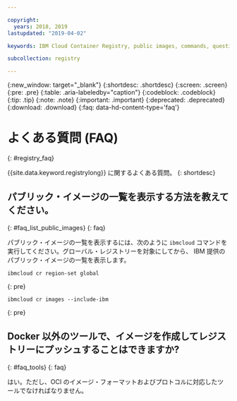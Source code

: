 ```yaml
---

copyright:
  years: 2018, 2019
lastupdated: "2019-04-02"

keywords: IBM Cloud Container Registry, public images, commands, questions, registry, faq, 

subcollection: registry

---
```


{:new_window: target="_blank"}
{:shortdesc: .shortdesc}
{:screen: .screen}
{:pre: .pre}
{:table: .aria-labeledby="caption"}
{:codeblock: .codeblock}
{:tip: .tip}
{:note: .note}
{:important: .important}
{:deprecated: .deprecated}
{:download: .download}
{:faq: data-hd-content-type='faq'}

# よくある質問 (FAQ)
{: #registry_faq}

{{site.data.keyword.registrylong}} に関するよくある質問。
{: shortdesc}

## パブリック・イメージの一覧を表示する方法を教えてください。
{: #faq_list_public_images}
{: faq}

パブリック・イメージの一覧を表示するには、次のように `ibmcloud` コマンドを実行してください。グローバル・レジストリーを対象にしてから、 IBM 提供のパブリック・イメージの一覧を表示します。

```
ibmcloud cr region-set global
```
{: pre}

```
ibmcloud cr images --include-ibm
```
{: pre}

## Docker 以外のツールで、イメージを作成してレジストリーにプッシュすることはできますか?
{: #faq_tools}
{: faq}

はい。ただし、OCI のイメージ・フォーマットおよびプロトコルに対応したツールでなければなりません。
